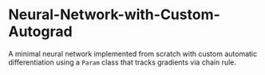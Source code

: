 # Neural-Network-with-Custom-Autograd
A minimal neural network implemented from scratch with custom automatic differentiation using a `Param` class that tracks gradients via chain rule.

